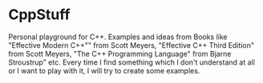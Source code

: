 # CppStuff
Personal playground for C++.
Examples and ideas from Books like "Effective Modern C++"" from Scott Meyers, "Effective C++ Third Edition" from Scott Meyers, "The C++ Programming Language" from Bjarne Stroustrup" etc.
Every time I find something which I don't understand at all or I want to play with it, I will try to create some examples.

